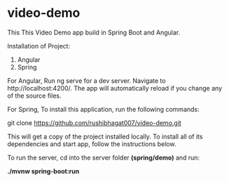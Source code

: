 # video-demo

This This Video Demo app build in Spring Boot and Angular. <br />

Installation of Project:
1. Angular
2. Spring 

For Angular, Run ng serve for a dev server. Navigate to http://localhost:4200/. The app will automatically reload if you change any of the source files.<br>

For Spring, 
To install this application, run the following commands:

git clone https://github.com/rushibhagat007/video-demo.git

This will get a copy of the project installed locally. To install all of its dependencies and start app, follow the instructions below.

To run the server, cd into the server folder <b>(spring/demo)</b> and run:

<b>./mvnw spring-boot:run </b>
